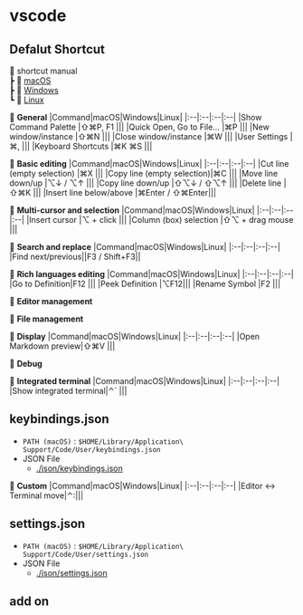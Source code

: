 # vscode

## Defalut Shortcut
:file_folder: shortcut manual<br>
┣ :small_orange_diamond: [macOS](https://code.visualstudio.com/shortcuts/keyboard-shortcuts-macos.pdf)<br>
┣ :small_orange_diamond: [Windows](https://code.visualstudio.com/shortcuts/keyboard-shortcuts-windows.pdf)<br>
┗ :small_orange_diamond: [Linux](https://code.visualstudio.com/shortcuts/keyboard-shortcuts-linux.pdf)<br>

:large_orange_diamond: **General**
|Command|macOS|Windows|Linux|
|:--|:--|:--|:--|
|Show Command Palette    |⇧⌘P, F1 |||
|Quick Open, Go to File… |⌘P      |||
|New window/instance     |⇧⌘N     |||
|Close window/instance   |⌘W      |||
|User Settings           |⌘,      |||
|Keyboard Shortcuts      |⌘K ⌘S   |||

:large_orange_diamond: **Basic editing**
|Command|macOS|Windows|Linux|
|:--|:--|:--|:--|
|Cut line (empty selection) |⌘X              |||
|Copy line (empty selection)|⌘C              |||
|Move line down/up          |⌥↓ / ⌥↑         |||
|Copy line down/up          |⇧⌥↓ / ⇧⌥↑       |||
|Delete line                |⇧⌘K             |||
|Insert line below/above    |⌘Enter / ⇧⌘Enter|||

:large_orange_diamond: **Multi-cursor and selection**
|Command|macOS|Windows|Linux|
|:--|:--|:--|:--|
|Insert cursor              |⌥ + click             |||
|Column (box) selection     |⇧⌥ + drag mouse       |||

:large_orange_diamond: **Search and replace**
|Command|macOS|Windows|Linux|
|:--|:--|:--|:--|
|Find next/previous||F3 / Shift+F3||

:large_orange_diamond: **Rich languages editing**
|Command|macOS|Windows|Linux|
|:--|:--|:--|:--|
|Go to Definition|F12 |||
|Peek Definition |⌥F12|||
|Rename Symbol   |F2  |||

:large_orange_diamond: **Editor management**

:large_orange_diamond: **File management**

:large_orange_diamond: **Display**
|Command|macOS|Windows|Linux|
|:--|:--|:--|:--|
|Open Markdown preview|⇧⌘V  |||

:large_orange_diamond: **Debug**

:large_orange_diamond: **Integrated terminal**
|Command|macOS|Windows|Linux|
|:--|:--|:--|:--|
|Show integrated terminal|⌃` |||

## keybindings.json
- `PATH (macOS)` : `$HOME/Library/Application\ Support/Code/User/keybindings.json`
- JSON File
    - [./json/keybindings.json](./json/keybindings.json)

:large_orange_diamond: **Custom**
|Command|macOS|Windows|Linux|
|:--|:--|:--|:--|
|Editor :left_right_arrow: Terminal move|⌃:|||

## settings.json
- `PATH (macOS)` : `$HOME/Library/Application\ Support/Code/User/settings.json`
- JSON File
    - [./json/settings.json](./json/settings.json)

## add on